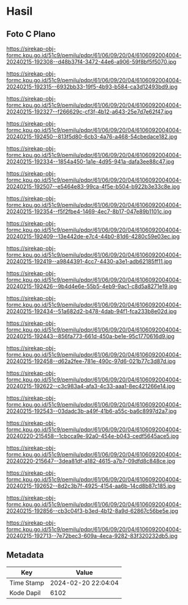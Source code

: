 # Hasil

## Foto C Plano

https://sirekap-obj-formc.kpu.go.id/51c9/pemilu/pdpr/61/06/09/20/04/6106092004004-20240215-192308--d48b37f4-3472-44e6-a906-59f8bf5f5070.jpg

https://sirekap-obj-formc.kpu.go.id/51c9/pemilu/pdpr/61/06/09/20/04/6106092004004-20240215-192315--6932bb33-19f5-4b93-b584-ca3d12493bd9.jpg

https://sirekap-obj-formc.kpu.go.id/51c9/pemilu/pdpr/61/06/09/20/04/6106092004004-20240215-192327--f266629c-cf3f-4b12-a643-25e7d7e62f47.jpg

https://sirekap-obj-formc.kpu.go.id/51c9/pemilu/pdpr/61/06/09/20/04/6106092004004-20240215-192450--813f5d80-6cb3-4a76-a468-54cbedace182.jpg

https://sirekap-obj-formc.kpu.go.id/51c9/pemilu/pdpr/61/06/09/20/04/6106092004004-20240215-192334--1854a450-1a1e-4d95-941a-dafa3ee88c47.jpg

https://sirekap-obj-formc.kpu.go.id/51c9/pemilu/pdpr/61/06/09/20/04/6106092004004-20240215-192507--e5464e83-99ca-4f5e-b504-b922b3e33c8e.jpg

https://sirekap-obj-formc.kpu.go.id/51c9/pemilu/pdpr/61/06/09/20/04/6106092004004-20240215-192354--f5f2fbe4-1469-4ec7-8b17-047e89b1101c.jpg

https://sirekap-obj-formc.kpu.go.id/51c9/pemilu/pdpr/61/06/09/20/04/6106092004004-20240215-192409--13e442de-e7c4-44b0-81d6-4280c59e03ec.jpg

https://sirekap-obj-formc.kpu.go.id/51c9/pemilu/pdpr/61/06/09/20/04/6106092004004-20240215-192419--a9844391-4cc7-4430-a3e1-adb62185ff11.jpg

https://sirekap-obj-formc.kpu.go.id/51c9/pemilu/pdpr/61/06/09/20/04/6106092004004-20240215-192426--9b4d4e6e-55b5-4eb9-9ac1-c8d5a8271e19.jpg

https://sirekap-obj-formc.kpu.go.id/51c9/pemilu/pdpr/61/06/09/20/04/6106092004004-20240215-192434--51a682d2-b478-4dab-94f1-fca233b8e02d.jpg

https://sirekap-obj-formc.kpu.go.id/51c9/pemilu/pdpr/61/06/09/20/04/6106092004004-20240215-192443--856fa773-661d-450a-be1e-95c1770616d9.jpg

https://sirekap-obj-formc.kpu.go.id/51c9/pemilu/pdpr/61/06/09/20/04/6106092004004-20240215-192458--d62a2fee-781e-490c-97d6-021b77c3d87d.jpg

https://sirekap-obj-formc.kpu.go.id/51c9/pemilu/pdpr/61/06/09/20/04/6106092004004-20240215-192622--c3c983a4-afa3-4c33-aaa1-8ec421266e14.jpg

https://sirekap-obj-formc.kpu.go.id/51c9/pemilu/pdpr/61/06/09/20/04/6106092004004-20240215-192543--03dadc3b-a49f-41b6-a55c-ba6c8997d2a7.jpg

https://sirekap-obj-formc.kpu.go.id/51c9/pemilu/pdpr/61/06/09/20/04/6106092004004-20240220-215458--1cbcca9e-92a0-454e-b043-cedf5645ace5.jpg

https://sirekap-obj-formc.kpu.go.id/51c9/pemilu/pdpr/61/06/09/20/04/6106092004004-20240220-215647--3dea81df-a182-4615-a7b7-09dfd8c848ce.jpg

https://sirekap-obj-formc.kpu.go.id/51c9/pemilu/pdpr/61/06/09/20/04/6106092004004-20240215-192652--8d2c3b7f-4925-4154-aa6b-14cd8b87c185.jpg

https://sirekap-obj-formc.kpu.go.id/51c9/pemilu/pdpr/61/06/09/20/04/6106092004004-20240215-192856--cb3c04f3-b3ed-4b12-8a9d-62867c56be5e.jpg

https://sirekap-obj-formc.kpu.go.id/51c9/pemilu/pdpr/61/06/09/20/04/6106092004004-20240215-192713--7e72bec3-609a-4eca-9282-83f320232db5.jpg


## Metadata

| Key        | Value               |
| ---------- | ------------------- |
| Time Stamp | 2024-02-20 22:04:04 |
| Kode Dapil | 6102                |



